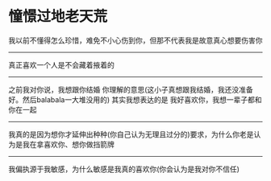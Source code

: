 # 憧憬过地老天荒

我以前不懂得怎么珍惜，难免不小心伤到你，但那不代表我是故意真心想要伤害你

---

真正喜欢一个人是不会藏着掖着的

---

之前我对你说，我想跟你结婚
你理解的意思(这小子真想跟我结婚，我还没准备好。然后balabala一大堆没用的)
其实我想表达的是 我好喜欢你，我想一辈子都和你在一起

---

我真的是因为想你才延伸出种种(你自己认为无理且过分的)要求，为什么你老是认为是我在拿喜欢你、想你做挡箭牌

---

我偏执源于我敏感，为什么敏感是我真的喜欢你(你会认为是我对你不信任)